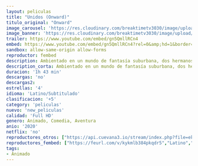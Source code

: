 ```yaml
---
layout: peliculas
title: "Unidos (Onward)"
titulo_original: "Onward"
image_carousel: 'https://res.cloudinary.com/breaktimetv3030/image/upload/v1583528905/unidos-min_e14hfa.jpg'
image_banner: 'https://res.cloudinary.com/breaktimetv3030/image/upload/v1583528905/onward-movie-min_rmkonc.jpg'
trailer: https://www.youtube.com/embed/gn5QmllRCn4
embed: https://www.youtube.com/embed/gn5QmllRCn4?rel=0&amp;hd=1&border=0&wmode=opaque&enablejsapi=1&modestbranding=1&controls=1&showinfo=1
sandbox: allow-same-origin allow-forms
reproductor: fembed
description: Ambientado en un mundo de fantasía suburbana, dos hermanos elfos adolescentes, Ian y Barley Lightfood, se embarcan en una aventura en la que se proponen descubrir si existe aún algo de magia en el mundo que les permita pasar un último día con su padre, que falleció cuando ellos eran aún muy pequeños como para poder recordarlo.
description_corta: Ambientado en un mundo de fantasía suburbana, dos hermanos elfos adolescentes, Ian y Barley Lightfood, se embarcan en una aventura en la que se proponen descubrir si existe aún algo de magia en el mundo que...
duracion: '1h 43 min'
descargas: 'no'
descargas2:
estrellas: '4'
idioma: 'Latino/Subtitulado'
clasificacion: '+5'
category: 'peliculas'
nuevo: 'new_peliculas'
calidad: 'Full HD'
genero: Animado, Comedia, Aventura
anio: '2020'
netflix: 'no'
reproductores_otros: ["https://api.cuevana3.io/stream/index.php?file=ek5lbm9xYWNrS0xYMTZLa2xNbkdvY3ZTb3BtZng4TGp6ZFpobGFMUGtOelcwcUZmbWRIVzRkakVuS0JnbEplcG1KUnNZSlRTMGViVTBxZGdsdEhPb3JLWHBZaGt6Y3ZzcVpkb1g2YlcwT1hGeXBoZ29OS1ZsdHJFbjV1WDBhWFkxOGVZYkdTWG1haVptV3BqYUpjPQ","Latino","https://gdriveplayer.me/embed2.php?link=0eWgFjgj8apnjOmZ4hcCDQdN3W3VNWUYxaosSkcFcQKgm2knu9Chhcunp%252Fvqk%252BMD%252Bl88PWra4mMguXh3snQfp%252BYD%252B0tKWpQMCWGZ5aUnq4uhDd0%252BsE6eL9gR4cagWrJWerbfcvsNIbClJwKL4hWyyPGPP9byCCrGNn4TQDmgnguQ%252FGU95oO7IdjOsxg1WR4SHYy1f9Ii6u8XC%252BRmVFlwtw","Latino","https://gdriveplayer.me/embed2.php?link=ofns5fveKqsx21FC0iUnDw2ZqgYHxlDYx07eBWOcwdFKAQ6tpX55izGLmHDMFdGW2LTLmTAplte6p3KTGJlGQO7uV9g3WGKs%252BVmkKGDGf4G4hg%252BpiC5DPgecY1sIa2Ox3ZqyYPERrRC6K90j6coi7iTVSM1%252FRJXg0uH0Hi9apxUnQFFvEePBtYOybIgSMoWsyKK%252FCimT%252B2H%252F0FctpUn8JU","Latino","https://player.premiumstream.live/player.php?id=MjA5OA&sub=https://streamango.poseidonhd.me/subs1/Onward.2020.Forzados.srt","Latino","https://player.premiumstream.live/player.php?id=MTkwNA&sub=https://streamango.poseidonhd.me/subs1/Onward.2020.srt","Subtitulado","https://gdriveplayer.me/embed2.php?link=E5sDKPYJ6MDcovaqXwaKkQgY8PQ9VTpNdsAUJt%252FFPf8i4ktMsxzYE9dJqtresfO4KZ13EUl6VLLxtRl5cNdwSiHHwzeuG%252BMUuPz1yUDIgbMZcljpdOuheLsgOt64B2fPgvR%252FmmfFEtIBf009Lxd38YEpzhJdLvTwe7hdfOkcn8222DjtGh8H3HODiaYqzYopbUaua3kXgM4wSrZRn5Dv0O","Subtitulado"]
reproductores_fembed: ["https://feurl.com/v/kykmlb384pkqdr5","Latino","https://feurl.com/v/8pk85i8r1ypj2k4","Latino","https://feurl.com/v/784pdugxl8lpq34","Subtitulado"]
tags:
- Animado
---
```



 







